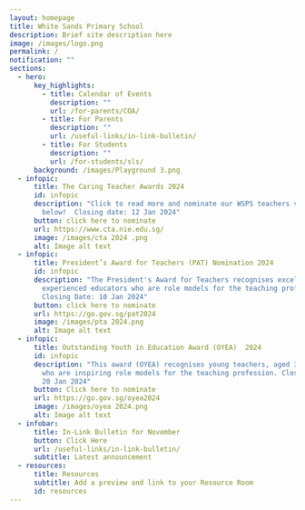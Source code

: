 ```yaml
---
layout: homepage
title: White Sands Primary School
description: Brief site description here
image: /images/logo.png
permalink: /
notification: ""
sections:
  - hero:
      key_highlights:
        - title: Calendar of Events
          description: ""
          url: /for-parents/COA/
        - title: For Parents
          description: ""
          url: /useful-links/in-link-bulletin/
        - title: For Students
          description: ""
          url: /for-students/sls/
      background: /images/Playground 3.png
  - infopic:
      title: The Caring Teacher Awards 2024
      id: infopic
      description: "Click to read more and nominate our WSPS teachers via the link
        below!  Closing date: 12 Jan 2024"
      button: click here to nominate
      url: https://www.cta.nie.edu.sg/
      image: /images/cta 2024 .png
      alt: Image alt text
  - infopic:
      title: President’s Award for Teachers (PAT) Nomination 2024
      id: infopic
      description: "The President's Award for Teachers recognises excellent and
        experienced educators who are role models for the teaching profession.
        Closing Date: 10 Jan 2024"
      button: click here to nominate
      url: https://go.gov.sg/pat2024
      image: /images/pta 2024.png
      alt: Image alt text
  - infopic:
      title: Outstanding Youth in Education Award (OYEA)  2024
      id: infopic
      description: "This award (OYEA) recognises young teachers, aged 35 and below,
        who are inspiring role models for the teaching profession. Closing Date:
        20 Jan 2024"
      button: Click here to nominate
      url: https://go.gov.sg/oyea2024
      image: /images/oyea 2024.png
      alt: Image alt text
  - infobar:
      title: In-Link Bulletin for November
      button: Click Here
      url: /useful-links/in-link-bulletin/
      subtitle: Latest announcement
  - resources:
      title: Resources
      subtitle: Add a preview and link to your Resource Room
      id: resources
---
```

